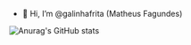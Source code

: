 - 👋 Hi, I’m @galinhafrita (Matheus Fagundes)

![Anurag's GitHub stats](https://github-readme-stats.vercel.app/api?username=anuraghazra&hide=contribs,prs)
